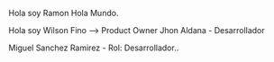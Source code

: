Hola soy Ramon
Hola Mundo.




Hola soy Wilson Fino --> Product Owner
Jhon Aldana - Desarrollador

Miguel Sanchez Ramirez - Rol: Desarrollador..

